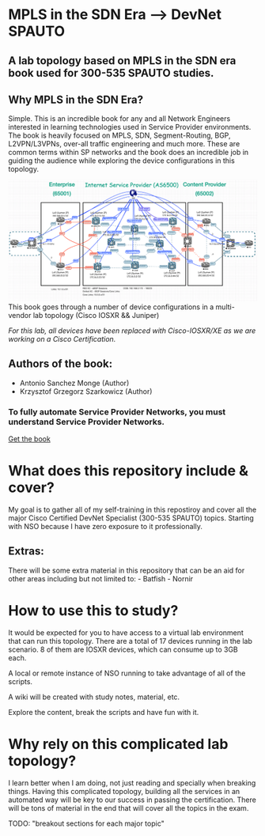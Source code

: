 # MPLS in the SDN Era --> DevNet SPAUTO

## A lab topology based on MPLS in the SDN era book used for 300-535 SPAUTO studies.

## Why MPLS in the SDN Era?

Simple. This is an incredible book for any and all Network Engineers interested
in learning technologies used in Service Provider environments. The book is heavily focused
on MPLS, SDN, Segment-Routing, BGP, L2VPN/L3VPNs, over-all traffic engineering and much more. These are common terms within SP networks and the book does an incredible job in guiding the audience while exploring the device configurations in this topology.

![MPLS IN THE SDN ERA](mpls_in_the_sdn_era/images/mpls_sdn_era_topology.png)
This book goes through a number of device configurations in a multi-vendor lab topology
(Cisco IOSXR && Juniper)

*For this lab, all devices have been replaced with Cisco-IOSXR/XE as we are working on a
Cisco Certification.*

## Authors of the book:

- Antonio Sanchez Monge (Author)
- Krzysztof Grzegorz Szarkowicz (Author)

### To fully automate Service Provider Networks, you must understand Service Provider Networks.

[Get the book](https://www.amazon.com/MPLS-SDN-Era-Interoperable-Scenarios/dp/149190545X/ref=sr_1_1?dchild=1&keywords=mpls+in+the+sdn+era&qid=1618100065&s=books&sr=1-1)

# What does this repository include & cover?

My goal is to gather all of my self-training in this repostiroy and cover all the major
Cisco Certified DevNet Specialist (300-535 SPAUTO) topics. Starting with NSO because I have zero exposure to it professionally.

## Extras:

There will be some extra material in this repository that can be an aid for other areas
including but not limited to:
    - Batfish
    - Nornir
# How to use this to study?

It would be expected for you to have access to a virtual lab environment that can run this
topology.
There are a total of 17 devices running in the lab scenario.
8 of them are IOSXR devices, which can consume up to 3GB each.

A local or remote instance of NSO running to take advantage of all of the scripts.

A wiki will be created with study notes, material, etc.

Explore the content, break the scripts and have fun with it.

# Why rely on this complicated lab topology?

I learn better when I am doing, not just reading and specially when breaking things. Having this complicated topology, building all the services in an
automated way will be key to our success in passing the certification. There will be tons of material in the end that will cover all the topics in the exam.

TODO: "breakout sections for each major topic"
